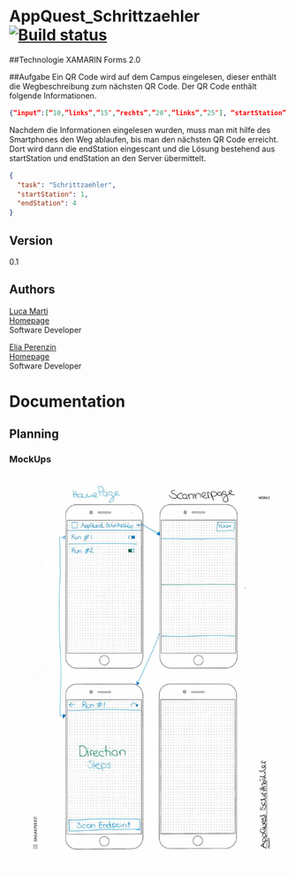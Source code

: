 # AppQuest_Schrittzaehler [![Build status](https://ci.appveyor.com/api/projects/status/fjwwcht4utkih37r?svg=true)](https://ci.appveyor.com/project/zperee/appquest-schrittzaehler)

##Technologie
XAMARIN Forms 2.0

##Aufgabe
Ein QR Code wird auf dem Campus eingelesen, dieser enthält die Wegbeschreibung zum nächsten QR Code. Der QR Code enthält folgende Informationen. 
```json
{“input”:[“10,”links”,”15″,”rechts”,”20″,”links”,”25″], “startStation” :1}
```
Nachdem die Informationen eingelesen wurden, muss man mit hilfe des Smartphones den Weg ablaufen, bis man den nächsten QR Code erreicht. Dort wird dann die endStation eingescant und die Lösung bestehend aus startStation und endStation an den Server übermittelt. 
```json
{
  "task": "Schrittzaehler",
  "startStation": 1,
  "endStation": 4
}
```
## Version
0.1

## Authors 
[Luca Marti](https://github.com/zmartl)  
[Homepage](https://www.luca-marti.ch)  
Software Developer
 
[Elia Perenzin](https://github.com/zperee)  
[Homepage](http://eliaperenzin.ch/)  
Software Developer

# Documentation
## Planning
### MockUps
![MockUps](https://raw.githubusercontent.com/zperee/AppQuest_Schrittzaehler/master/Documentation/Planning/MockUp/MockUp_AppQuest_Schrittzaehler.jpg)
